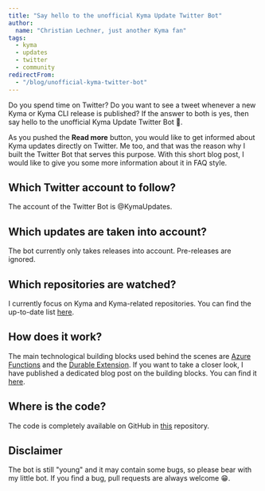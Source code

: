 ```yaml
---
title: "Say hello to the unofficial Kyma Update Twitter Bot"
author:
  name: "Christian Lechner, just another Kyma fan"
tags:
  - kyma
  - updates
  - twitter
  - community
redirectFrom:
  - "/blog/unofficial-kyma-twitter-bot"
---
```


Do you spend time on Twitter? Do you want to see a tweet whenever a new Kyma or Kyma CLI release is published? If the answer to both is yes, then say hello to the unofficial Kyma Update Twitter Bot 👋.

<!-- overview -->

As you pushed the **Read more** button, you would like to get informed about Kyma updates directly on Twitter. Me too, and that was the reason why I built the Twitter Bot that serves this purpose. With this short blog post, I would like to give you some more information about it in FAQ style.

## Which Twitter account to follow?

The account of the Twitter Bot is @KymaUpdates.

## Which updates are taken into account?

The bot currently only takes releases into account. Pre-releases are ignored.

## Which repositories are watched?

I currently focus on Kyma and Kyma-related repositories. You can find the up-to-date list [here](https://github.com/lechnerc77/kyma-updates-twitter-bot#watched-repositories).

## How does it work?

The main technological building blocks used behind the scenes are [Azure Functions](https://docs.microsoft.com/azure/azure-functions/) and the [Durable Extension](https://docs.microsoft.com/azure/azure-functions/durable/durable-functions-overview). If you want to take a closer look, I have published a dedicated blog post on the building blocks. You can find it [here](https://dev.to/lechnerc77/say-hello-to-the-kyma-update-twitter-bot-by-azure-durable-functions-4e1a).

## Where is the code?

The code is completely available on GitHub in [this](https://github.com/lechnerc77/kyma-updates-twitter-bot) repository.

## Disclaimer

The bot is still "young" and it may contain some bugs, so please bear with my little bot. If you find a bug, pull requests are always welcome 😁.
